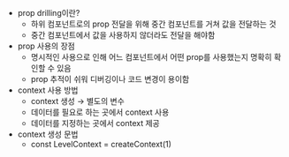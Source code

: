-   prop drilling이란?
    -   하위 컴포넌트로의 prop 전달을 위해 중간 컴포넌트를 거쳐 값을 전달하는 것
    -   중간 컴포넌트에서 값을 사용하지 않더라도 전달을 해야함
-   prop 사용의 장점
    -   명시적인 사용으로 인해 어느 컴포넌트에서 어떤 prop를 사용했는지 명확히 확인할 수 있음
    -   prop 추적이 쉬워 디버깅이나 코드 변경이 용이함
-   context 사용 방법
    -   context 생성 → 별도의 변수
    -   데이터를 필요로 하는 곳에서 context 사용
    -   데이터를 지정하는 곳에서 context 제공
-   context 생성 문법
    -   const LevelContext = createContext(1)
